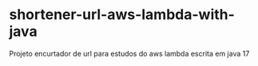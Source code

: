 # shortener-url-aws-lambda-with-java
Projeto encurtador de url para estudos do aws lambda escrita em java 17

